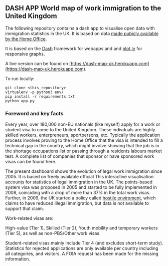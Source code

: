 ## DASH APP World map of work immigration to the United Kingdom

The following repository contains a dash app to visualise open data with immigration statistics in the UK.
It is based on data [made pubicly available by the Home Office](https://www.gov.uk/government/publications/immigration-statistics-october-to-december-2016/work#data-tables).

It is based on the [Dash]() framework for webapps and and [plot.ly]() for responsive graphs.


A live version can be found on [https://dash-map-uk.herokuapp.com](https://dash-map-uk.herokuapp.com).

To run locally:

```
git clone <this_repository>
virtualenv -p python3 env/
pip install -r requirements.txt
python app.py
``` 
 
 

### Foreword and key facts 

Every year, over 180,000 non-EU nationals (like myself) apply for a work or student visa to come to the United Kingdom. These indivduals are highly skilled workers, enterpreneurs, sportpersons, etc. Typically the application process involves proving to the Home Office that the visa is intended to fill a technical gap in the country, which might involve showing that the job is in the shortage occupations list or passing through a residents labours market test. A complete list of companies that sponsor or have sponsored work visas can be found here. 
 
The present dashboard shows the evolution of legal work immigration since 2005. It is based on freely available official This interactive visualisation accounts for statistics of legal immigration in the UK. The points-based system visa was proposed in 2005 and started to be fully implemented in 2008, coinciding with a drop of more than 37\% in the total work visas. Further, in 2009,  the UK started a policy called [hostile enviroment](https://en.wikipedia.org/wiki/Home_Office_hostile_environment_policy), which claims to have reduced illegal immigration, but data is not available to support that claim.  

Work-related visas are: 

High-value (Tier 1), Skilled (Tier 2), Youth mobility and temporary workers (Tier 5), as well as non-PBS/Other work visas

Student-related visas mainly include Tier 4 (and excludes short-term study). Statistics for rejected applications are only available per country including all categories, and visitors. A FOIA request has been made for the missing information.